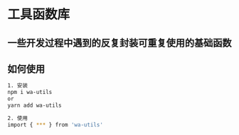 # 工具函数库

## 一些开发过程中遇到的反复封装可重复使用的基础函数

## 如何使用

```sh
1. 安装
npm i wa-utils
or
yarn add wa-utils

2. 使用
import { *** } from 'wa-utils'
```
